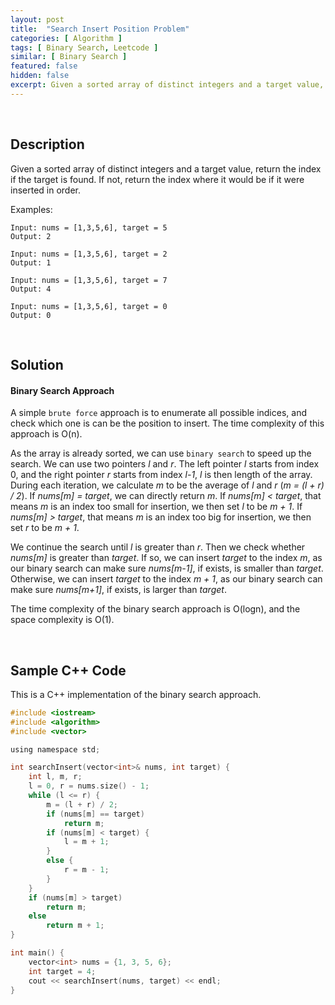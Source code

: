 ```yaml
---
layout: post
title:  "Search Insert Position Problem"
categories: [ Algorithm ]
tags: [ Binary Search, Leetcode ]
similar: [ Binary Search ]
featured: false
hidden: false
excerpt: Given a sorted array of distinct integers and a target value, return the index if the target is found.
---
```


<br />

## Description

Given a sorted array of distinct integers and a target value, return the index if the target is found. If not, return the index where it would be if it were inserted in order.



Examples: 
```
Input: nums = [1,3,5,6], target = 5
Output: 2

Input: nums = [1,3,5,6], target = 2
Output: 1

Input: nums = [1,3,5,6], target = 7
Output: 4

Input: nums = [1,3,5,6], target = 0
Output: 0
```

<br />

## Solution

#### Binary Search Approach

A simple `brute force` approach is to enumerate all possible indices, and check which one is can be the position to insert. The time complexity of this approach is O(n).

As the array is already sorted, we can use `binary search` to speed up the search. We can use two pointers *l* and *r*. The left pointer *l* starts from index 0, and the right pointer *r* starts from index *l-1*, *l* is then length of the array. During each iteration, we calculate *m* to be the average of *l* and *r* (*m = (l + r) / 2*). If *nums[m] = target*, we can directly return *m*. If *nums[m] < target*, that means *m* is an index too small for insertion, we then set *l* to be *m + 1*. If *nums[m] > target*, that means *m* is an index too big for insertion, we then set *r* to be *m + 1*.

We continue the search until *l* is greater than *r*. Then we check whether *nums[m]* is greater than *target*. If so, we can insert *target* to the index *m*, as our binary search can make sure *nums[m-1]*, if exists, is smaller than *target*. Otherwise, we can insert *target* to the index *m + 1*, as our binary search can make sure *nums[m+1]*, if exists, is larger than *target*.

The time complexity of the binary search approach is O(logn), and the space complexity is O(1).

<br />

## Sample C++ Code

This is a C++ implementation of the binary search approach.

```c
#include <iostream>
#include <algorithm>
#include <vector>

using namespace std;

int searchInsert(vector<int>& nums, int target) {
    int l, m, r;
    l = 0, r = nums.size() - 1;
    while (l <= r) {
        m = (l + r) / 2;
        if (nums[m] == target)
            return m;
        if (nums[m] < target) {
            l = m + 1;
        }
        else {
            r = m - 1;
        }
    }
    if (nums[m] > target)
        return m;
    else
        return m + 1;
}

int main() {
    vector<int> nums = {1, 3, 5, 6};
    int target = 4;
    cout << searchInsert(nums, target) << endl;
}
```
